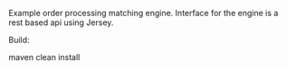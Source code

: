 Example order processing matching engine. Interface for the engine is a rest based api using Jersey. 

Build:

maven clean install


